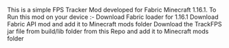 This is a simple FPS Tracker Mod developed for Fabric Minecraft 1.16.1. To Run this mod on your device :- 
Download Fabric loader for 1.16.1
Download Fabric API mod and add it to Minecraft mods folder
Download the TrackFPS jar file from build/lib folder from this Repo and add it to Minecraft mods folder
